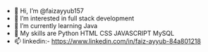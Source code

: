- 👋 Hi, I’m @faizayyub157
- 👀 I’m interested in full stack development 
- 🌱 I’m currently learning Java
- 🤹 My skills are Python HTML CSS JAVASCRIPT MySQL
- 📫 linkedin:- https://www.linkedin.com/in/faiz-ayyub-84a801218

<!---
faizayyub157/faizayyub157 is a ✨ special ✨ repository because its `README.md` (this file) appears on your GitHub profile.
You can click the Preview link to take a look at your changes.
--->
